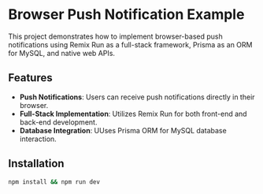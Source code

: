 # Browser Push Notification Example

This project demonstrates how to implement browser-based push notifications using Remix Run as a full-stack framework, Prisma as an ORM for MySQL, and native web APIs.

## Features

- **Push Notifications**: Users can receive push notifications directly in their browser.
- **Full-Stack Implementation**: Utilizes Remix Run for both front-end and back-end development.
- **Database Integration**: UUses Prisma ORM for MySQL database interaction.

## Installation

```bash
npm install && npm run dev
```
